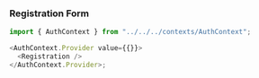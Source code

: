 ### Registration Form

```js
import { AuthContext } from "../../../contexts/AuthContext";

<AuthContext.Provider value={{}}>
  <Registration />
</AuthContext.Provider>;
```
